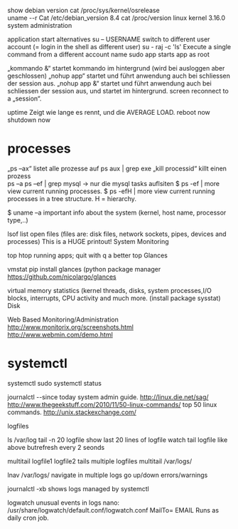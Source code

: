
show debian version
cat /proc/sys/kernel/osrelease      
uname --r
Cat /etc/debian_version			8.4
cat /proc/version 		linux kernel 3.16.0
system administration


application start alternatives
su – USERNAME switch to different user account (= login in the shell as different user)
su - raj -c 'ls' Execute a single command from a different account name
sudo app    starts app as root

„kommando &“ startet kommando im hintergrund (wird bei ausloggen aber geschlossen)
„nohup app“   	startet und führt anwendung auch bei schliessen der session aus.
„nohup app &“    startet und führt anwendung auch bei schliessen der session aus, und startet im hintergrund.
screen 	reconnect to a „session“.

uptime   Zeigt wie lange es rennt, und die AVERAGE LOAD.
reboot now
shutdown now

# processes
„ps –ax“ listet alle prozesse auf
ps aux | grep exe
„kill processid“ killt einen prozess 	
ps –a
ps –ef | grep mysql         	-> nur die mysql tasks auflsiten
$ ps -ef | more view current running processes.
$ ps -efH | more  view current running processes in a tree structure. H = hierarchy.



$ uname –a   important info about the system (kernel, host name, processor type,..)

lsof
list open files  (files are: disk files, network sockets, pipes, devices and processes) This is a HUGE printout!
System Monitoring

top
htop
running apps; quit with q
a better top
Glances


vmstat
pip install glances  (python package manager
https://github.com/nicolargo/glances

virtual memory statistics (kernel threads, disks, system processes,I/O blocks, interrupts, CPU activity and much more. (install package sysstat) 
Disk



Web Based Monitoring/Administration
http://www.monitorix.org/screenshots.html
http://www.webmin.com/demo.html



# systemctl


systemctl
sudo systemctl status

journalctl --since today 
system admin guide.
http://linux.die.net/sag/
http://www.thegeekstuff.com/2010/11/50-linux-commands/ top 50 linux commands.
http://unix.stackexchange.com/

logfiles

ls /var/log
tail -n 20 logfile 		show last 20 lines of logfile
watch tail logfile 		like above butrefresh every 2 seonds

multitail logfile1 logfile2 	tails multiple logfiles 
multitail /var/logs/

lnav /var/logs/ 		navigate in multiple logs go up/down errors/warnings

journalctl -xb		shows logs managed by systemctl

logwatch 		unusual events in logs
 			nano: /usr/share/logwatch/default.conf/logwatch.conf
 			MailTo= EMAIL
 			Runs as daily cron job.
